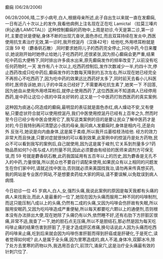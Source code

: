 癫痫 (06/28/2006)

06/28/2006,晴,二岁小病号,白人,根据母亲所述,此子自出生以来就一直在发癫痫,一日有近八十次以上的发作,我看他病例上注名现在正在吃 Lamictal （拉莫三嗪片(利必通/LAMICTAL)）这种控制癫痫的药物中,上周是初诊,今天是第二诊,第一诊时,主要症状是便秘,身体不断的出现亢奋状,面色赤红,而且双耳持续在发炎中,西医使用抗生素治疗无效,第一诊时,我开控涎丹（汉唐42号）给他吃,外用喷耳粉就是汉唐 59 号（麝香矾石散）,同时要求她将儿子的西药完全停止,只吃中药,今日来覆诊,她说刚开始时她停止给她儿子吃西药时,还很紧张,因为担心癫痫会更严重,结果吃中药后大便畅下,同时排出许多痰水出来,原先癫痫发作的频率改变了,以前没有吃任何药物时,一天 发作有八十次以上,吃西药控制后,发作次数减少一半,约四十次,停止西药改成只吃中药后,癫痫发作的次数每天降到约五次左右,所以现在她已经完全不再担心不吃西药了,因为吃中药的效果远比西药好太多了,同时前天去看小儿科医师时,医师告诉她,妳儿子的中耳炎已经好了,不需要再吃抗生素了,她笑一下 不回答,因为她自从使用外用喷耳粉后,就停止使用西药了,这位西医尚不知道病人已经停用西药,是中药让这位小孩的中耳炎好转的.这又是一个中医药打败西医药的真实案例.

这种因为痰迷心窍造成的癫痫,最明显的表征就是面色赤红,病人燥动不安,又有便秘,只要症状符合就可以使用控涎丹,我们中医使用控涎丹已经有上百年之久.然而时至今日已经少有中医会使用它了,我写这类案例的目的是要让民众了解中医药才是对的,今日我特别再问清楚这小孩的母亲,我问病人发癫痫时,身体是相内弓,还是向外 反张弓,她说是向内曲身体,这是属于柔痉,所以我开瓜蒌桂枝汤给他. 经方的效力非常大而且快速,只要对症就很快的可以看到效果,此案例中的控涎丹是处方药物,民众不可以看到我写的案例后,自己就使用,因为这是属于峻剂,它关系到剂量多少?药物品质如何?小孩与成人的剂量不同,因此必须要由有经验的医师来调剂方可保无误,而 59 号就是麝香矾石散,此药我国延用有五百年以上的历史,因为麝香是无孔不入的中药,力量很强,所以民众也不要自行调配来使用,如果民众有以上相同的问题发生在你们家中时,请就近找中医治,否则就必须来美国找我治,请勿再来传真想买药,我的网站是专业医疗网站,不是想要卖药给大家的网站,请不要误解,以免耽误到病人病情.

今日初诊一位 45 岁病人,白人,女,强烈头痛,我说此案例的原因是每天我都有头痛的病人来找我治,而此人是最重的一位了,她现在因为头痛而服用二种不同的吗啡制剂,而这只能压制八成以上的头痛,仍然有二成的头痛,又因为吗啡会伤肝故有失眠,所以服用安眠药,又因为吃吗啡造成严重便秘,所以每天都要吃六颗以上的通便剂,否则根本没有办法排出大便,现在她除了头痛仍有以外,依然睡不好,还有右肋下方肝脏区很痛,非常不适,我查了一下,她的胆石点无压痛,所以不是胆结石,那必然是因为每天吃吗啡止痛的结果伤害到肝脏了,于是才造成肝区疼痛,换句话说此人因为头痛而吃西药吗啡来止痛,吃到后来就会因为吗啡伤害肝脏而得到肝癌或是肝硬化,于是死亡,读者觉得如何呢? 此人是属于全头痛,因为里寒造成的,病人不渴,身体冷,双脚冰冷,除了处方去里寒的药物以外,我选用百会穴,前顶穴,涌泉穴,这是治疗全头痛最有效的针刺穴位了.
